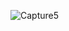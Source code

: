 ![Capture5](https://user-images.githubusercontent.com/52213548/228989630-b048472d-2428-46c1-9aee-0133007c707a.PNG)
